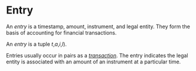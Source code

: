 # Entry

An _entry_ is a timestamp, amount, instrument, and legal entity.
They form the basis of accounting for financial transactions.

An _entry_ is a tuple <math>&iota; = (_t_,_a_,_i_,_l_)</math>.

Entries usually occur in pairs as a [_transaction_](transaction.md).
The entry indicates
the legal entity is associated with an amount of an instrument at a
particular time.
